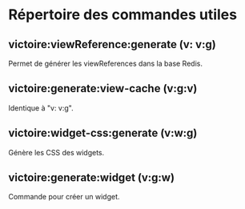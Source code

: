 # Répertoire des commandes utiles

## victoire:viewReference:generate (v: v:g)

Permet de générer les viewReferences dans la base Redis.

## victoire:generate:view-cache (v:g:v)

Identique à "v: v:g".

## victoire:widget-css:generate (v:w:g)

Génère les CSS des widgets.

## victoire:generate:widget (v:g:w)

Commande pour créer un widget.
